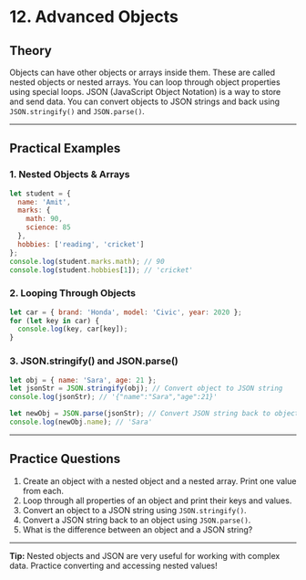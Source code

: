 # 12. Advanced Objects

## Theory
Objects can have other objects or arrays inside them. These are called nested objects or nested arrays. You can loop through object properties using special loops. JSON (JavaScript Object Notation) is a way to store and send data. You can convert objects to JSON strings and back using `JSON.stringify()` and `JSON.parse()`.

---

## Practical Examples

### 1. Nested Objects & Arrays
```js
let student = {
  name: 'Amit',
  marks: {
    math: 90,
    science: 85
  },
  hobbies: ['reading', 'cricket']
};
console.log(student.marks.math); // 90
console.log(student.hobbies[1]); // 'cricket'
```

### 2. Looping Through Objects
```js
let car = { brand: 'Honda', model: 'Civic', year: 2020 };
for (let key in car) {
  console.log(key, car[key]);
}
```

### 3. JSON.stringify() and JSON.parse()
```js
let obj = { name: 'Sara', age: 21 };
let jsonStr = JSON.stringify(obj); // Convert object to JSON string
console.log(jsonStr); // '{"name":"Sara","age":21}'

let newObj = JSON.parse(jsonStr); // Convert JSON string back to object
console.log(newObj.name); // 'Sara'
```

---

## Practice Questions
1. Create an object with a nested object and a nested array. Print one value from each.
2. Loop through all properties of an object and print their keys and values.
3. Convert an object to a JSON string using `JSON.stringify()`.
4. Convert a JSON string back to an object using `JSON.parse()`.
5. What is the difference between an object and a JSON string?

---

**Tip:** Nested objects and JSON are very useful for working with complex data. Practice converting and accessing nested values! 